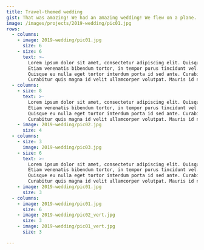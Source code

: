 ```yaml
---
title: Travel-themed wedding
gist: That was amazing! We had an amazing wedding! We flew on a plane.
image: /images/projects/2019-wedding/pic01.jpg
rows:
  - columns:
    - image: 2019-wedding/pic01.jpg
      size: 6
    - size: 6
      text: >-
        Lorem ipsum dolor sit amet, consectetur adipiscing elit. Quisque euismod libero ac arcu semper, id feugiat sapien tempus. 
        Etiam venenatis bibendum tortor, in tempor purus tincidunt vel. Morbi tristique lectus vel ante sollicitudin ultricies et nec ligula. 
        Quisque eu nulla eget tortor interdum porta id sed ante. Curabitur a nunc dolor. In sodales enim ac ex scelerisque, sit amet pretium est mollis. 
        Curabitur quis magna id velit ullamcorper volutpat. Mauris id nisl ut ligula ultricies molestie. Nulla eget consequat tellus. In hac habitasse platea dictumst.
  - columns:
    - size: 8
      text: >-
        Lorem ipsum dolor sit amet, consectetur adipiscing elit. Quisque euismod libero ac arcu semper, id feugiat sapien tempus. 
        Etiam venenatis bibendum tortor, in tempor purus tincidunt vel. Morbi tristique lectus vel ante sollicitudin ultricies et nec ligula. 
        Quisque eu nulla eget tortor interdum porta id sed ante. Curabitur a nunc dolor. In sodales enim ac ex scelerisque, sit amet pretium est mollis. 
        Curabitur quis magna id velit ullamcorper volutpat. Mauris id nisl ut ligula ultricies molestie. Nulla eget consequat tellus. In hac habitasse platea dictumst.
    - image: 2019-wedding/pic02.jpg
      size: 4
  - columns:
    - size: 3
      image: 2019-wedding/pic03.jpg
    - size: 6
      text: >-
        Lorem ipsum dolor sit amet, consectetur adipiscing elit. Quisque euismod libero ac arcu semper, id feugiat sapien tempus. 
        Etiam venenatis bibendum tortor, in tempor purus tincidunt vel. Morbi tristique lectus vel ante sollicitudin ultricies et nec ligula. 
        Quisque eu nulla eget tortor interdum porta id sed ante. Curabitur a nunc dolor. In sodales enim ac ex scelerisque, sit amet pretium est mollis. 
        Curabitur quis magna id velit ullamcorper volutpat. Mauris id nisl ut ligula ultricies molestie. Nulla eget consequat tellus. In hac habitasse platea dictumst.
    - image: 2019-wedding/pic01.jpg
      size: 3
  - columns:
    - image: 2019-wedding/pic01.jpg
      size: 6
    - image: 2019-wedding/pic02_vert.jpg
      size: 3
    - image: 2019-wedding/pic01_vert.jpg
      size: 3

---
```

